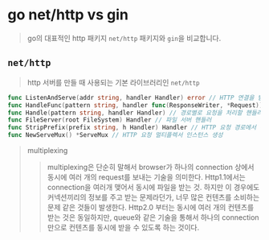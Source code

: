 # go net/http vs gin
> go의 대표적인 http 패키지 `net/http` 패키지와 `gin`을 비교합니다.


## `net/http`
> http 서버를 만들 때 사용되는 기본 라이브러리인 `net/http`

```go
func ListenAndServe(addr string, handler Handler) error // HTTP 연결을 받고, 요청에 응답
func HandleFunc(pattern string, handler func(ResponseWriter, *Request)) // 경로별로 요청을 처리할 핸들러 함수를 등록
func Handle(pattern string, handler Handler) // 경로별로 요청을 처리할 핸들러 등록
func FileServer(root FileSystem) Handler // 파일 서버 핸들러
func StripPrefix(prefix string, h Handler) Handler // HTTP 요청 경로에서 특정 문자열을 제거합니다. 예) /assets/hello.js → hello.js
func NewServeMux() *ServeMux // HTTP 요청 멀티플렉서 인스턴스 생성
```

> multiplexing
>> multiplexing은 단순히 말해서 browser가 하나의 connection 상에서 동시에 여러 개의 request를 보내는 기술을 의미한다. Http1.1에서는  connection을 여러개 맺어서 동시에 파일을 받는 것. 하지만 이 경우에도 커넥션끼리의 정보를 주고 받는 문제라던가, 너무 많은 컨텐츠를 소비하는 문제 같은 것들이 발생한다. Http2.0 부터는 동시에 여러 개의 컨텐츠를 받는 것은 동일하지만, queue와 같은 기술을 통해서 하나의 connection만으로 컨텐츠를 동시에 받을 수 있도록 하는 것이다.